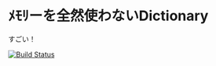 # ﾒﾓﾘーを全然使わないDictionary
すごい！

[![Build Status](https://travis-ci.org/sazae657/FileDictionary.svg?branch=master)](https://travis-ci.org/sazae657/FileDictionary)
